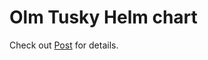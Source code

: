# Olm Tusky Helm chart

Check out [Post](https://blog.olmden.si/en/posts/postgres-backup-chart/) for details.
